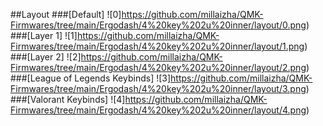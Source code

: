 ##Layout
###[Default]
![0]https://github.com/millaizha/QMK-Firmwares/tree/main/Ergodash/4%20key%202u%20inner/layout/0.png)
###[Layer 1]
![1]https://github.com/millaizha/QMK-Firmwares/tree/main/Ergodash/4%20key%202u%20inner/layout/1.png)
###[Layer 2]
![2]https://github.com/millaizha/QMK-Firmwares/tree/main/Ergodash/4%20key%202u%20inner/layout/2.png)
###[League of Legends Keybinds]
![3]https://github.com/millaizha/QMK-Firmwares/tree/main/Ergodash/4%20key%202u%20inner/layout/3.png)
###[Valorant Keybinds]
![4]https://github.com/millaizha/QMK-Firmwares/tree/main/Ergodash/4%20key%202u%20inner/layout/4.png)
